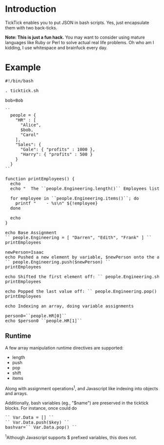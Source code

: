# Introduction

TickTick enables you to put JSON in bash scripts.  Yes, just encapsulate them with two back-ticks.

**Note: This is just a fun hack.** You may want to consider using mature languages like Ruby or Perl to solve actual real life problems.  Oh who am I kidding, I use whitespace and brainfuck every day.

# Example

<pre>
#!/bin/bash

. ticktick.sh

bob=Bob

``
  people = {
    "HR" : [
      "Alice",
      $bob,
      "Carol"
    ],
    "Sales": {
      "Gale": { "profits" : 1000 },
      "Harry": { "profits" : 500 }
    }
  }
``

function printEmployees() {
  echo
  echo "  The ``people.Engineering.length()`` Employees listed are:"

  for employee in ``people.Engineering.items()``; do
    printf "    - %s\n" ${!employee}
  done

  echo 
}

echo Base Assignment
`` people.Engineering = [ "Darren", "Edith", "Frank" ] ``
printEmployees

newPerson=Isaac
echo Pushed a new element by variable, $newPerson onto the array
`` people.Engineering.push($newPerson) ``
printEmployees

echo Shifted the first element off: `` people.Engineering.shift() ``
printEmployees

echo Popped the last value off: `` people.Engineering.pop() ``
printEmployees

echo Indexing an array, doing variable assignments

person0=``people.HR[0]``
echo $person0 ``people.HR[1]``
</pre>
## Runtime
A few array manipulation runtime directives are supported:

 * length
 * push 
 * pop
 * shift
 * items

Along with assignment operations<sup>1</sup>, and Javascript like indexing into objects and arrays.

Additionally, bash variables (eg., "$name") are preserved in the ticktick blocks.  For instance, once could do

<pre>
`` Var.Data = [] ``
`` Var.Data.push($key) ``
bashvar=`` Var.Data.pop() ``
</pre>

<sup>1</sup>Although Javascript supports $ prefixed variables, this does not.

